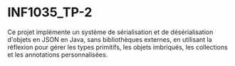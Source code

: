 # INF1035_TP-2
Ce projet implémente un système de sérialisation et de désérialisation d'objets en JSON en Java, sans bibliothèques externes, en utilisant la réflexion pour gérer les types primitifs, les objets imbriqués, les collections et les annotations personnalisées.

